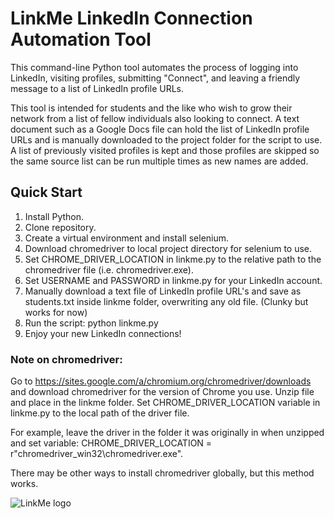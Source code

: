 # LinkMe LinkedIn Connection Automation Tool

This command-line Python tool automates the process of logging into LinkedIn,
visiting profiles, submitting "Connect", and leaving a friendly message to a list 
of LinkedIn profile URLs. 

This tool is intended for students and the like who wish to grow their network 
from a list of fellow individuals also looking to connect. A text document such as a 
Google Docs file can hold the list of LinkedIn profile URLs and is manually downloaded 
to the project folder for the script to use. A list of previously visited profiles 
is kept and those profiles are skipped so the same source list can be run multiple
times as new names are added.


## Quick Start 

1. Install Python.
2. Clone repository.
3. Create a virtual environment and install selenium.
4. Download chromedriver to local project directory for selenium to use.
5. Set CHROME_DRIVER_LOCATION in linkme.py to the relative path to the chromedriver 
   file (i.e. chromedriver.exe).
6. Set USERNAME and PASSWORD in linkme.py for your LinkedIn account.
7. Manually download a text file of LinkedIn profile URL's and save as students.txt
   inside linkme folder, overwriting any old file. (Clunky but works for now)
8. Run the script: python linkme.py
9. Enjoy your new LinkedIn connections!


### Note on chromedriver:

Go to https://sites.google.com/a/chromium.org/chromedriver/downloads and download
chromedriver for the version of Chrome you use. Unzip file and place in the linkme
folder. Set CHROME_DRIVER_LOCATION variable in linkme.py to the local path 
of the driver file.

For example, leave the driver in the folder it was originally in when unzipped
and set variable: 
CHROME_DRIVER_LOCATION = r"chromedriver_win32\chromedriver.exe".

There may be other ways to install chromedriver globally, but this method works.



![LinkMe logo](https://repository-images.githubusercontent.com/256674880/e5de8900-80f9-11ea-9ff4-3c3b16893bb9)

